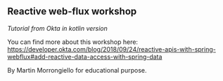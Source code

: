 ## Reactive web-flux workshop

*Tutorial from Okta in kotlin version*

You can find more about this workshop here: https://developer.okta.com/blog/2018/09/24/reactive-apis-with-spring-webflux#add-reactive-data-access-with-spring-data

By Martin Morrongiello for educational purpose.